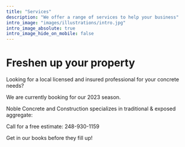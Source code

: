 ```yaml
---
title: "Services"
description: "We offer a range of services to help your business"
intro_image: "images/illustrations/intro.jpg"
intro_image_absolute: true
intro_image_hide_on_mobile: false
---
```


# Freshen up your property

Looking for a local licensed and insured professional for your concrete needs?

We are currently booking for our 2023 season.

Noble Concrete and Construction specializes in traditional & exposed aggregate:

Call for a free estimate: 248-930-1159

Get in our books before they fill up!
